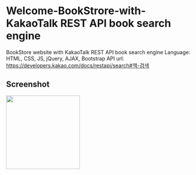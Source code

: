 # Welcome-BookStrore-with-KakaoTalk REST API book search engine
BookStore website with KakaoTalk REST API book search engine
Language: HTML, CSS, JS, jQuery, AJAX, Bootstrap
API url: https://developers.kakao.com/docs/restapi/search#책-검색



Screenshot
-----------------------
<img width="200" src="https://user-images.githubusercontent.com/56218979/71707468-e9ded900-2d9e-11ea-927b-64ce1ac16969.png">
